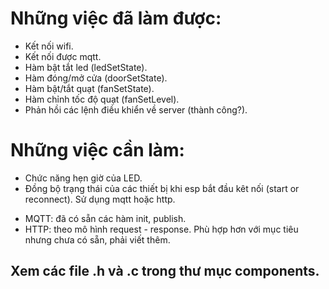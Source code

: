 # Những việc đã làm được:
- Kết nối wifi.
- Kết nối được mqtt.
- Hàm bật tắt led (ledSetState).
- Hàm đóng/mở cửa (doorSetState).
- Hàm bật/tắt quạt (fanSetState).
- Hàm chỉnh tốc độ quạt (fanSetLevel).
- Phản hồi các lệnh điều khiển về server (thành công?).
# Những việc cần làm:
- Chức năng hẹn giờ của LED.
- Đồng bộ trạng thái của các thiết bị khi esp bắt đầu kêt nối (start or reconnect). Sử dụng mqtt hoặc http.
+ MQTT: đã có sẵn các hàm init, publish.
+ HTTP: theo mô hình request - response. Phù hợp hơn với mục tiêu nhưng chưa có sẵn, phải viết thêm.
## Xem các file .h và .c trong thư mục components.